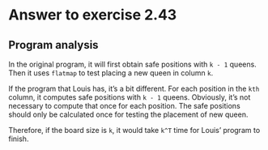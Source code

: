# Answer to exercise 2.43

## Program analysis
In the original program, it will first obtain safe positions with `k - 1` queens. Then it uses 
`flatmap` to test placing a new queen in column `k`.

If the program that Louis has, it’s a bit different. For each position in the `kth` column, 
it computes safe positions with `k - 1` queens. Obviously, it’s not necessary to compute that 
once for each position. The safe positions should only be calculated once for testing the 
placement of new queen.

Therefore, if the board size is `k`, it would take `k^T` time for Louis’ program to finish.
